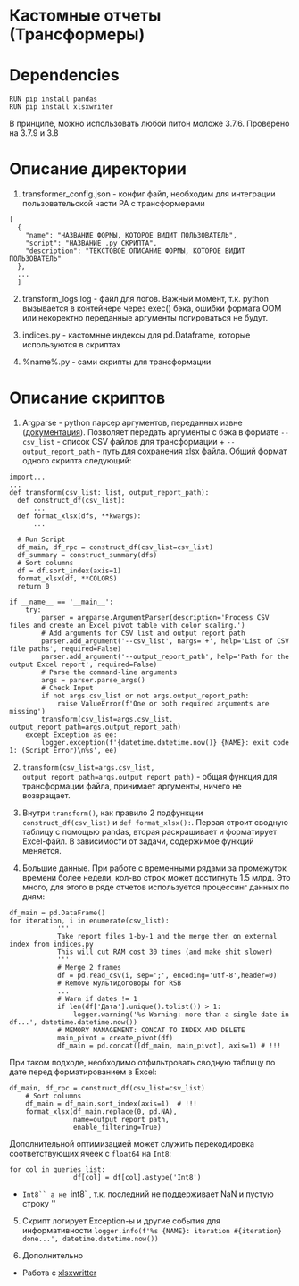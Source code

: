 # Кастомные отчеты (Трансформеры)

# Dependencies
```
RUN pip install pandas
RUN pip install xlsxwriter
```
В принципе, можно использовать любой питон моложе 3.7.6. Проверено на 3.7.9 и 3.8

# Описание директории
1. transformer_config.json - конфиг файл, необходим для интеграции пользовательской части РА с трансформерами
```
[
  {
    "name": "НАЗВАНИЕ ФОРМЫ, КОТОРОЕ ВИДИТ ПОЛЬЗОВАТЕЛЬ",
    "script": "НАЗВАНИЕ .py СКРИПТА",
    "description": "ТЕКСТОВОЕ ОПИСАНИЕ ФОРМЫ, КОТОРОЕ ВИДИТ ПОЛЬЗОВАТЕЛЬ"
  },
  ...
  ]
```
2. transform_logs.log - файл для логов. Важный момент, т.к. python вызывается в контейнере через exec() бэка, ошибки формата ООМ или некоректно переданные аргументы логироваться не будут.

3. indices.py - кастомные индексы для pd.Dataframe, которые используются в скриптах

4. %name%.py - сами скрипты для трансформации

# Описание скриптов

1. Argparse - python парсер аргументов, переданных извне ([документация](https://docs.python.org/3/library/argparse.html)). Позволяет передать аргументы с бэка в формате `--csv_list` - список CSV файлов для трансформации + `--output_report_path` - путь для сохранения xlsx файла. Общий формат одного скрипта следующий:
```
import...
...
def transform(csv_list: list, output_report_path):
  def construct_df(csv_list):
      ...
  def format_xlsx(dfs, **kwargs):
      ...
      
  # Run Script
  df_main, df_rpc = construct_df(csv_list=csv_list)
  df_summary = construct_summary(dfs)
  # Sort columns
  df = df.sort_index(axis=1)
  format_xlsx(df, **COLORS)
  return 0

if __name__ == '__main__':
    try:
        parser = argparse.ArgumentParser(description='Process CSV files and create an Excel pivot table with color scaling.')
        # Add arguments for CSV list and output report path
        parser.add_argument('--csv_list', nargs='+', help='List of CSV file paths', required=False)
        parser.add_argument('--output_report_path', help='Path for the output Excel report', required=False)
        # Parse the command-line arguments
        args = parser.parse_args()
        # Check Input
        if not args.csv_list or not args.output_report_path:
            raise ValueError(f'One or both required arguments are missing')
        transform(csv_list=args.csv_list, output_report_path=args.output_report_path)
    except Exception as ee:
        logger.exception(f'{datetime.datetime.now()} {NAME}: exit code 1: (Script Error)\n%s', ee)

```

2. `transform(csv_list=args.csv_list, output_report_path=args.output_report_path)` - общая функция для трансформации файла, принимает аргументы, ничего не возвращает.

3. Внутри `transform()`, как правило 2 подфункции `construct_df(csv_list)` и `def format_xlsx():`. Первая строит сводную таблицу с помощью pandas, вторая раскрашивает и форматирует Excel-файл. В зависимости от задачи, содержимое функций меняется.

4. Большие данные. При работе с временными рядами за промежуток времени более недели, кол-во строк может достигнуть 1.5 млрд. Это много, для этого в ряде отчетов используется процессинг данных по дням:
```
df_main = pd.DataFrame()
for iteration, i in enumerate(csv_list):
            '''
            Take report files 1-by-1 and the merge then on external index from indices.py
            This will cut RAM cost 30 times (and make shit slower)
            '''
            # Merge 2 frames
            df = pd.read_csv(i, sep=';', encoding='utf-8',header=0)
            # Remove мультидоговоры for RSB
            ...
            # Warn if dates != 1
            if len(df['Дата'].unique().tolist()) > 1:
                logger.warning('%s Warning: more than a single date in df...', datetime.datetime.now())
            # MEMORY MANAGEMENT: CONCAT TO INDEX AND DELETE
            main_pivot = create_pivot(df)
            df_main = pd.concat([df_main, main_pivot], axis=1) # !!!
```
При таком подходе, необходимо отфильтровать сводную таблицу по дате перед форматированием в Excel:
```
df_main, df_rpc = construct_df(csv_list=csv_list)
    # Sort columns
    df_main = df_main.sort_index(axis=1)  # !!!
    format_xlsx(df_main.replace(0, pd.NA),
                name=output_report_path,
                enable_filtering=True)
```
Дополнительной оптимизацией может служить перекодировка соответствующих ячеек с `float64` на `Int8`:
```
for col in queries_list:
                df[col] = df[col].astype('Int8')
```
- `Int8`` а не `int8` , т.к. последний не поддерживает NaN и пустую строку ''

5. Скрипт логирует Exception-ы и другие события для информативности `logger.info(f'%s {NAME}: iteration #{iteration} done...', datetime.datetime.now())`

6. Дополнительно

- Работа с [xlsxwritter](https://xlsxwriter.readthedocs.io/index.html)
